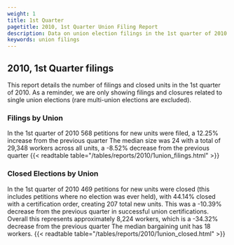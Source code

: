 ```yaml
---
weight: 1
title: 1st Quarter
pagetitle: 2010, 1st Quarter Union Filing Report
description: Data on union election filings in the 1st quarter of 2010
keywords: union filings
---
```


## 2010, 1st Quarter filings

This report details the number of filings and closed units in the 1st quarter of 2010. As a reminder, we are only showing filings and closures related to single union elections (rare multi-union elections are excluded).

### Filings by Union
In the 1st quarter of 2010 568 petitions for new units were filed, a 12.25% increase from the previous quarter The median size was 24 with a total of 29,348 workers across all units, a -8.52% decrease from the previous quarter
{{< readtable table="/tables/reports/2010/1union_filings.html" >}}

### Closed Elections by Union
In the 1st quarter of 2010 469 petitions for new units were closed (this includes petitions where no election was ever held), with 44.14% closed with a certification order, creating 207 total new units. This was a -10.39% decrease from the previous quarter in successful union certifications. Overall this represents approximately 8,224 workers, which is a -34.32% decrease from the previous quarter The median bargaining unit has 18 workers.
{{< readtable table="/tables/reports/2010/1union_closed.html" >}}
